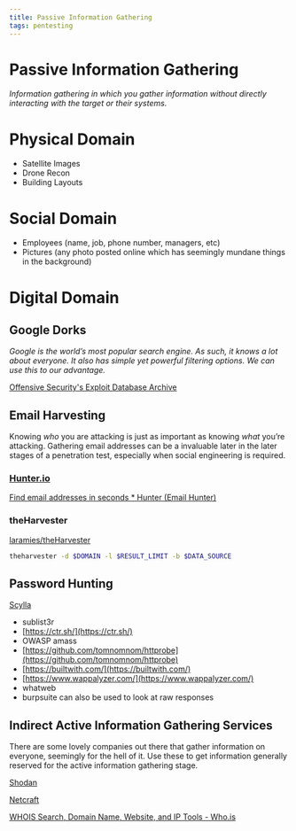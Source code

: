 ```yaml
---
title: Passive Information Gathering
tags: pentesting
---
```


# Passive Information Gathering

_Information gathering in which you gather information without directly interacting with the target or their systems._

# Physical Domain

-   Satellite Images
-   Drone Recon
-   Building Layouts

# Social Domain

-   Employees (name, job, phone number, managers, etc)
-   Pictures (any photo posted online which has seemingly mundane things in the background)

# Digital Domain

## Google Dorks

_Google is the world’s most popular search engine. As such, it knows a lot about everyone. It also has simple yet powerful filtering options. We can use this to our advantage._

[Offensive Security's Exploit Database Archive](https://www.exploit-db.com/google-hacking-database)

## Email Harvesting

Knowing _who_ you are attacking is just as important as knowing _what_ you’re attacking. Gathering email addresses can be a invaluable later in the later stages of a penetration test, especially when social engineering is required.

### [Hunter.io](http://Hunter.io)

[Find email addresses in seconds * Hunter (Email Hunter)](https://hunter.io/)

### theHarvester

[laramies/theHarvester](https://github.com/laramies/theHarvester)

```bash
theharvester -d $DOMAIN -l $RESULT_LIMIT -b $DATA_SOURCE
```

## Password Hunting

[Scylla](https://scylla.so/)

-   sublist3r
-   [](https://ctr.sh/)[https://ctr.sh/](https://ctr.sh/)
-   OWASP amass
-   [](https://github.com/tomnomnom/httprobe)[https://github.com/tomnomnom/httprobe](https://github.com/tomnomnom/httprobe)
-   [](https://builtwith.com/)[https://builtwith.com/](https://builtwith.com/)
-   [](https://www.wappalyzer.com/)[https://www.wappalyzer.com/](https://www.wappalyzer.com/)
-   whatweb
-   burpsuite can also be used to look at raw responses

## Indirect Active Information Gathering Services

There are some lovely companies out there that gather information on everyone, seemingly for the hell of it. Use these to get information generally reserved for the active information gathering stage.

[Shodan](https://www.shodan.io/)

[Netcraft](https://www.netcraft.com/)

[WHOIS Search, Domain Name, Website, and IP Tools - Who.is](https://who.is/)